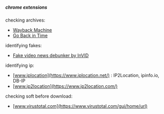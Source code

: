 ##### chrome extensions

checking archives:

 * [Wayback Machine](https://chrome.google.com/webstore/detail/wayback-machine/fpnmgdkabkmnadcjpehmlllkndpkmiak)
 * [Go Back in Time](https://chrome.google.com/webstore/detail/go-back-in-time/hgdahcpipmgehmaaankiglanlgljlakj)

identifying fakes:

 * [Fake video news debunker by InVID](https://chrome.google.com/webstore/detail/fake-video-news-debunker/mhccpoafgdgbhnjfhkcmgknndkeenfhe)

identifying ip:

 * [www.iplocation](https://www.iplocation.net/) : IP2Location, ipinfo.io, DB-IP
 * [www.ip2location](https://www.ip2location.com/)

checking soft before download:

 * [www.virustotal.com](https://www.virustotal.com/gui/home/url)
